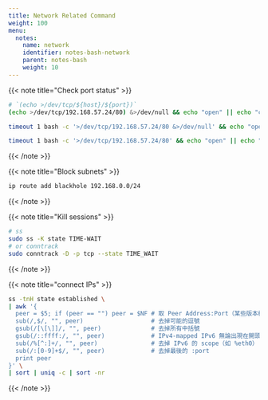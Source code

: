 ```yaml
---
title: Network Related Command
weight: 100
menu:
  notes:
    name: network
    identifier: notes-bash-network
    parent: notes-bash
    weight: 10
---
```


{{< note title="Check port status" >}}

```bash
# `(echo >/dev/tcp/${host}/${port})`
(echo >/dev/tcp/192.168.57.24/80) &>/dev/null && echo "open" || echo "closed"

timeout 1 bash -c '>/dev/tcp/192.168.57.24/80 &>/dev/null' && echo "open" || echo "closed"

timeout 1 bash -c '>/dev/tcp/192.168.57.24/80' && echo "open" || echo "closed"
```

{{< /note >}}

{{< note title="Block subnets" >}}

```bash
ip route add blackhole 192.168.0.0/24
```

{{< /note >}}

{{< note title="Kill sessions" >}}

```bash
# ss
sudo ss -K state TIME-WAIT
# or conntrack
sudo conntrack -D -p tcp --state TIME_WAIT
```

{{< /note >}}

{{< note title="connect IPs" >}}

```bash
ss -tnH state established \
| awk '{
  peer = $5; if (peer == "") peer = $NF # 取 Peer Address:Port（某些版本欄位可能不同）
  sub(/,$/, "", peer)                   # 去掉可能的逗號
  gsub(/[\[\]]/, "", peer)              # 去掉所有中括號
  gsub(/::ffff:/, "", peer)             # IPv4-mapped IPv6 無論出現在開頭還中間都移除
  sub(/%[^:]+/, "", peer)               # 去掉 IPv6 的 scope（如 %eth0）
  sub(/:[0-9]+$/, "", peer)             # 去掉最後的 :port
  print peer
}' \
| sort | uniq -c | sort -nr

```

{{< /note >}}